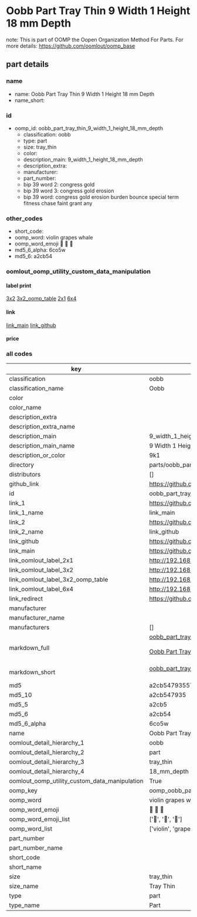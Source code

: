 # Oobb Part Tray Thin 9 Width 1 Height 18 mm Depth  

note: This is part of OOMP the Oopen Organization Method For Parts. For more details: https://github.com/oomlout/oomp_base

##  part details
  







### name
* name: Oobb Part Tray Thin 9 Width 1 Height 18 mm Depth
* name_short: 
### id
* oomp_id: oobb_part_tray_thin_9_width_1_height_18_mm_depth
  * classification: oobb
  * type: part
  * size: tray_thin
  * color: 
  * description_main: 9_width_1_height_18_mm_depth
  * description_extra: 
  * manufacturer: 
  * part_number: 
  * bip 39 word 2: congress gold
  * bip 39 word 3: congress gold erosion
  * bip 39 word: congress gold erosion burden bounce special term fitness chase faint grant any

### other_codes
* short_code: 
* oomp_word: violin grapes whale
* oomp_word_emoji :violin: :grapes: :whale:
* md5_6_alpha: 6co5w
* md5_6: a2cb54






### oomlout_oomp_utility_custom_data_manipulation
#### label print
[3x2](http://192.168.1.245:1112/?label=oomp%206co5w)
[3x2_oomp_table](http://192.168.1.108:1112/?label=oomp%206co5w)
[2x1](http://192.168.1.242:1112/?label=oomp%206co5w)
[6x4](http://192.168.1.55:1112/?label=oomp%206co5w)    

#### link

[link_main](https://github.com/oomlout/oomlout_oomp_version_1_messy/tree/main/parts/oobb_part_tray_thin_9_width_1_height_18_mm_depth) [link_github](https://github.com/oomlout/oomlout_oomp_version_1_messy/tree/main/parts/oobb_part_tray_thin_9_width_1_height_18_mm_depth)                             

#### price







### all codes 
| key | value |  
| --- | --- |  
| classification | oobb |  
| classification_name | Oobb |  
| color |  |  
| color_name |  |  
| description_extra |  |  
| description_extra_name |  |  
| description_main | 9_width_1_height_18_mm_depth |  
| description_main_name | 9 Width 1 Height 18 mm Depth |  
| description_or_color | 9k1 |  
| directory | parts/oobb_part_tray_thin_9_width_1_height_18_mm_depth |  
| distributors | [] |  
| github_link | https://github.com/oomlout/oomlout_oomp_part_src/tree/main/parts/oobb_part_tray_thin_9_width_1_height_18_mm_depth |  
| id | oobb_part_tray_thin_9_width_1_height_18_mm_depth |  
| link_1 | https://github.com/oomlout/oomlout_oomp_version_1_messy/tree/main/parts/oobb_part_tray_thin_9_width_1_height_18_mm_depth |  
| link_1_name | link_main |  
| link_2 | https://github.com/oomlout/oomlout_oomp_version_1_messy/tree/main/parts/oobb_part_tray_thin_9_width_1_height_18_mm_depth |  
| link_2_name | link_github |  
| link_github | https://github.com/oomlout/oomlout_oomp_version_1_messy/tree/main/parts/oobb_part_tray_thin_9_width_1_height_18_mm_depth |  
| link_main | https://github.com/oomlout/oomlout_oomp_version_1_messy/tree/main/parts/oobb_part_tray_thin_9_width_1_height_18_mm_depth |  
| link_oomlout_label_2x1 | http://192.168.1.242:1112/?label=oomp%206co5w |  
| link_oomlout_label_3x2 | http://192.168.1.245:1112/?label=oomp%206co5w |  
| link_oomlout_label_3x2_oomp_table | http://192.168.1.108:1112/?label=oomp%206co5w |  
| link_oomlout_label_6x4 | http://192.168.1.55:1112/?label=oomp%206co5w |  
| link_redirect | https://github.com/oomlout/oomlout_oomp_version_1_messy/tree/main/parts/oobb_part_tray_thin_9_width_1_height_18_mm_depth |  
| manufacturer |  |  
| manufacturer_name |  |  
| manufacturers | [] |  
| markdown_full | [oobb_part_tray_thin_9_width_1_height_18_mm_depth](none)<br>[](none)<br>[Oobb Part Tray Thin 9 Width 1 Height 18 Mm Depth](none)<br><br> |  
| markdown_short | [oobb_part_tray_thin_9_width_1_height_18_mm_depth](none)<br><br> |  
| md5 | a2cb54793557fbef438d31e899591178 |  
| md5_10 | a2cb547935 |  
| md5_5 | a2cb5 |  
| md5_6 | a2cb54 |  
| md5_6_alpha | 6co5w |  
| name | Oobb Part Tray Thin 9 Width 1 Height 18 mm Depth |  
| oomlout_detail_hierarchy_1 | oobb |  
| oomlout_detail_hierarchy_2 | part |  
| oomlout_detail_hierarchy_3 | tray_thin |  
| oomlout_detail_hierarchy_4 | 18_mm_depth |  
| oomlout_oomp_utility_custom_data_manipulation | True |  
| oomp_key | oomp_oobb_part_tray_thin_9_width_1_height_18_mm_depth |  
| oomp_word | violin grapes whale |  
| oomp_word_emoji | :violin: :grapes: :whale: |  
| oomp_word_emoji_list | [':violin:', ':grapes:', ':whale:'] |  
| oomp_word_list | ['violin', 'grapes', 'whale'] |  
| part_number |  |  
| part_number_name |  |  
| short_code |  |  
| short_name |  |  
| size | tray_thin |  
| size_name | Tray Thin |  
| type | part |  
| type_name | Part |  
